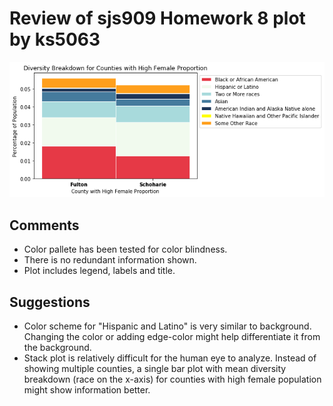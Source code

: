 # Review of sjs909 Homework 8 plot by ks5063

![Plot 1 of sjs909](Demographics.png)

## Comments

* Color pallete has been tested for color blindness.
* There is no redundant information shown.
* Plot includes legend, labels and title.

## Suggestions

* Color scheme for "Hispanic and Latino" is very similar to background. Changing the color or adding edge-color might help differentiate it from the background.
* Stack plot is relatively difficult for the human eye to analyze. Instead of showing multiple counties, a single bar plot with mean diversity breakdown (race on the x-axis) for counties with high female population might show information better. 
